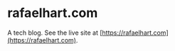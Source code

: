# rafaelhart.com
A tech blog. See the live site at [https://rafaelhart.com](https://rafaelhart.com).
